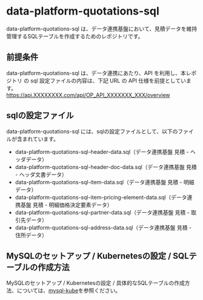 # data-platform-quotations-sql 

data-platform-quotations-sql は、データ連携基盤において、見積データを維持管理するSQLテーブルを作成するためのレポジトリです。  

## 前提条件  
data-platform-quotations-sql は、データ連携にあたり、API を利用し、本レポジトリ の sql 設定ファイルの内容は、下記 URL の API 仕様を前提としています。  
https://api.XXXXXXXX.com/api/OP_API_XXXXXXX_XXX/overview   

## sqlの設定ファイル

data-platform-quotations-sql には、sqlの設定ファイルとして、以下のファイルが含まれています。    

* data-platform-quotations-sql-header-data.sql（データ連携基盤 見積 - ヘッダデータ）
* data-platform-quotations-sql-header-doc-data.sql（データ連携基盤 見積 - ヘッダ文書データ）
* data-platform-quotations-sql-item-data.sql（データ連携基盤 見積 - 明細データ）
* data-platform-quotations-sql-item-pricing-element-data.sql（データ連携基盤 見積 - 明細価格決定要素データ）
* data-platform-quotations-sql-partner-data.sql（データ連携基盤 見積 - 取引先データ）
* data-platform-quotations-sql-address-data.sql（データ連携基盤 見積 - 住所データ）

## MySQLのセットアップ / Kubernetesの設定 / SQLテーブルの作成方法
MySQLのセットアップ / Kubernetesの設定 / 具体的なSQLテーブルの作成方法、については、[mysql-kube](https://github.com/latonaio/mysql-kube)を参照ください。  
